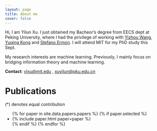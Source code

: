 ```yaml
---
layout: page
title: About me
cover: false
---
```

Hi, I am Yilun Xu. I just obtained my Bacheor’s degree from EECS dept at Peking University, where I had the privilege of working with [Yizhou Wang](http://cfcs.pku.edu.cn/faculty/adjunct/wangyizhou/index.htm), [Yuqing Kong](https://cfcs.pku.edu.cn/yuqkong/) and [Stefano Ermon](https://cs.stanford.edu/~ermon/). I will attend MIT for my PhD study this Sept.
 
My research interests are machine learning. Previously, I mainly focus on bridging information theory and machine learning.

**Contact**: ylxu@mit.edu , xuyilun@pku.edu.cn

# Publications 
(*) denotes equal contribution

<ul>
{% for paper in site.data.papers.papers %}
  {% if paper.selected %}
  <li>
  {% include paper.html paper=paper %}
  </li>
  {% endif %}
{% endfor %}
</ul>

